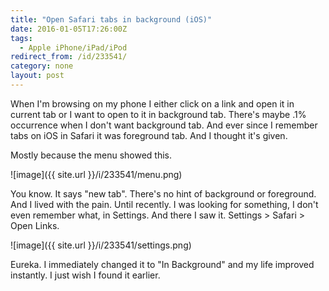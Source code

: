 ```yaml
---
title: "Open Safari tabs in background (iOS)"
date: 2016-01-05T17:26:00Z
tags:
  - Apple iPhone/iPad/iPod
redirect_from: /id/233541/
category: none
layout: post
---
```

When I'm browsing on my phone I either click on a link and open it in current tab or I want to open to it in background tab. There's maybe .1% occurrence when I don't want background tab. And ever since I remember tabs on iOS in Safari it was foreground tab. And I thought it's given.

<!-- excerpt -->

Mostly because the menu showed this.

![image]({{ site.url }}/i/233541/menu.png)

You know. It says "new tab". There's no hint of background or foreground. And I lived with the pain. Until recently. I was looking for something, I don't even remember what, in Settings. And there I saw it. Settings > Safari > Open Links.

![image]({{ site.url }}/i/233541/settings.png)

Eureka. I immediately changed it to "In Background" and my life improved instantly. I just wish I found it earlier.